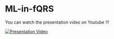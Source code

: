 # ML-in-fQRS

You can watch the presentation video on Youtube !!!

[![Presentation Video](https://i.ibb.co/7Sq29V5/Screenshot-1.jpg)](https://www.youtube.com/watch?v=FJzRBGMOzL4&ab-Y "Presentation Video")
